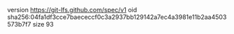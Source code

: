 version https://git-lfs.github.com/spec/v1
oid sha256:04fa1df3cce7baececcf0c3a2937bb129142a7ec4a3981e11b2aa4503573b7f7
size 93
